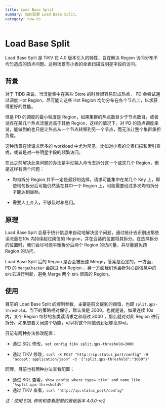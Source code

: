 ```yaml
---
title: Load Base Split
summary: 如何配置 Load Base Split。
category: how-to
---
```


# Load Base Split 

Load Base Split 是 TiKV 在 4.0 版本引入的特性，旨在解决 Region 访问分布不均匀造成的热点问题。适用场景有小表的全表扫描或明星字段的访问。

## 背景

对于 TiDB 来说，当流量集中在某些 Store 的时候很容易形成热点， PD 会尝试通过调度 Hot Region，尽可能让这些 Hot Region 均匀分布在各个节点上，以求获得更好的性能。

但是 PD 的调度的最小粒度是 Region，如果集群的热点数目少于节点数目，或者说存在某几个热点流量远高于其他 Region，这样的情况下，对 PD 的热点调度来说，能做到的也只是让热点从一个节点转移到另一个节点，而无法让整个集群承担负载。

这种场景在读请求居多的 workload 中尤为常见。比如对小表的全表扫描和索引查找，或者是对一些明星字段的频繁访问。

在此之前解决此类问题的办法是手动输入命令去拆分这一个或这几个 Region，但是这样有两个问题：

- 均匀拆分 Region 并不一定是最好的选择，请求可能集中在某几个 Key 上，即使均匀拆分后可能仍然落在其中一个 Region 上，可能需要经过多次均匀拆分才能达到目标。

- 需要人工介入，不够及时和易用。

## 原理

Load Base Split 会基于统计信息来自动地解决这个问题，通过统计去识别出那些读流量在10s 内持续超过阈值的 Region，并在合适的位置将其拆分。在选择拆分的位置时，我们会尽可能平衡拆分后两个 Region 的访问量，并尽量避免跨 Region 的访问。

Load Base Split 后的 Region 是否会被迅速 Merge，答案是否定的，一方面，PD 的 `MergeChecker` 会跳过 hot Region ，另一方面我们也会针对心跳信息中的 `QPS`去进行判断，避免 Merge 两个 `QPS` 很高的 Region。

## 使用

目前的 Load Base Split 的控制参数，主要是前文提到的阈值，也即 `split.qps-threshold`。当下的策略相对保守，默认值是 3000。也就是说，如果连续 10s 内，某个 Region 每秒的各类读请求之和超过 3000 ，那么就对对此 Region 进行拆分。如果想要关闭这个功能，可以将这个阈值调到足够高即可。

目前有两种办法修改配置：

- 通过 SQL 修改，`set config tikv split.qps-threshold=3000`

- 通过 TiKV 修改，`curl -X POST "http://ip:status_port/config" -H "accept: application/json" -d '{"split.qps-threshold":"3000"}'`

同理，目前也有两种办法查看配置：

- 通过 SQL 查看，`show config where type='tikv' and name like '%split.qps-threshold%'`
- 通过 TiKV 查看，`curl "http://ip:status_port/config"`

*注：使用 SQL 修改和查看配置的最低版本 4.0.0-rc2*
